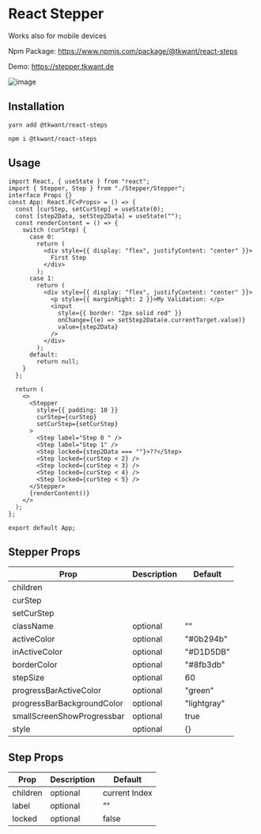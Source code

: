 # React Stepper

Works also for mobile devices

Npm Package:
https://www.npmjs.com/package/@tkwant/react-steps

Demo:
https://stepper.tkwant.de

![image](https://github.com/tkwant/react-steps/blob/main/demo.gif)

## Installation

```
yarn add @tkwant/react-steps
```

```
npm i @tkwant/react-steps
```

## Usage

```
import React, { useState } from "react";
import { Stepper, Step } from "./Stepper/Stepper";
interface Props {}
const App: React.FC<Props> = () => {
  const [curStep, setCurStep] = useState(0);
  const [step2Data, setStep2Data] = useState("");
  const renderContent = () => {
    switch (curStep) {
      case 0:
        return (
          <div style={{ display: "flex", justifyContent: "center" }}>
            First Step
          </div>
        );
      case 1:
        return (
          <div style={{ display: "flex", justifyContent: "center" }}>
            <p style={{ marginRight: 2 }}>My Validation: </p>
            <input
              style={{ border: "2px solid red" }}
              onChange={(e) => setStep2Data(e.currentTarget.value)}
              value={step2Data}
            />
          </div>
        );
      default:
        return null;
    }
  };

  return (
    <>
      <Stepper
        style={{ padding: 10 }}
        curStep={curStep}
        setCurStep={setCurStep}
      >
        <Step label="Step 0 " />
        <Step label="Step 1" />
        <Step locked={step2Data === ""}>??</Step>
        <Step locked={curStep < 2} />
        <Step locked={curStep < 3} />
        <Step locked={curStep < 4} />
        <Step locked={curStep < 5} />
      </Stepper>
      {renderContent()}
    </>
  );
};

export default App;
```

## Stepper Props

| Prop                       | Description | Default     |
| -------------------------- | ----------- | ----------- |
| children                   |             |
| curStep                    |             |
| setCurStep                 |             |
| className                  | optional    | ""          |
| activeColor                | optional    | "#0b294b"   |
| inActiveColor              | optional    | "#D1D5DB"   |
| borderColor                | optional    | "#8fb3db"   |
| stepSize                   | optional    | 60          |
| progressBarActiveColor     | optional    | "green"     |
| progressBarBackgroundColor | optional    | "lightgray" |
| smallScreenShowProgressbar | optional    | true        |
| style                      | optional    | {}          |

## Step Props

| Prop     | Description | Default       |
| -------- | ----------- | ------------- |
| children | optional    | current Index |
| label    | optional    | ""            |
| locked   | optional    | false         |
